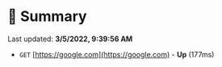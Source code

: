 # 📖 Summary
Last updated: **3/5/2022, 9:39:56 AM**

- `GET` [https://google.com](https://google.com) - **Up** (177ms)
